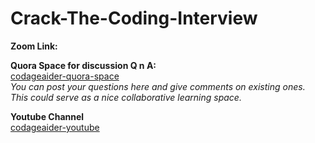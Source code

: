 # Crack-The-Coding-Interview  
<b>Zoom Link:</b>   


**Quora Space for discussion Q n A:**  
<a href="https://codageaider.quora.com/">codageaider-quora-space</a>  
<i>You can post your questions here and give comments on existing ones.  
This could serve as a nice collaborative learning space.  </i>

**Youtube Channel**  
<a href="https://youtube.com/codageaider/">codageaider-youtube</a>    

